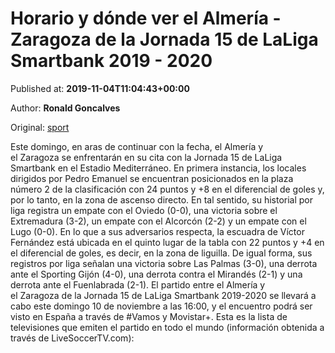 
# Horario y dónde ver el Almería - Zaragoza de la Jornada 15 de LaLiga Smartbank 2019 - 2020

Published at: **2019-11-04T11:04:43+00:00**

Author: **Ronald Goncalves**

Original: [sport](https://www.sport.es/es/noticias/segunda-division/horario-donde-ver-almeria-zaragoza-jornada-laliga-smartbank-2019-2020-7713690)

Este domingo, en aras de continuar con la fecha, el Almería y el Zaragoza se enfrentarán en su cita con la Jornada 15 de LaLiga Smartbank en el Estadio Mediterráneo.
En primera instancia, los locales dirigidos por Pedro Emanuel se encuentran posicionados en la plaza número 2 de la clasificación con 24 puntos y +8 en el diferencial de goles y, por lo tanto, en la zona de ascenso directo. En tal sentido, su historial por liga registra un empate con el Oviedo (0-0), una victoria sobre el Extremadura (3-2), un empate con el Alcorcón (2-2) y un empate con el Lugo (0-0).
En lo que a sus adversarios respecta, la escuadra de Víctor Fernández está ubicada en el quinto lugar de la tabla con 22 puntos y +4 en el diferencial de goles, es decir, en la zona de liguilla. De igual forma, sus registros por liga señalan una victoria sobre Las Palmas (3-0), una derrota ante el Sporting Gijón (4-0), una derrota contra el Mirandés (2-1) y una derrota ante el Fuenlabrada (2-1).
El partido entre el Almería y el Zaragoza de la Jornada 15 de LaLiga Smartbank 2019-2020 se llevará a cabo este domingo 10 de noviembre a las 16:00, y el encuentro podrá ser visto en España a través de #Vamos y Movistar+.
Esta es la lista de televisiones que emiten el partido en todo el mundo (información obtenida a través de LiveSoccerTV.com):
